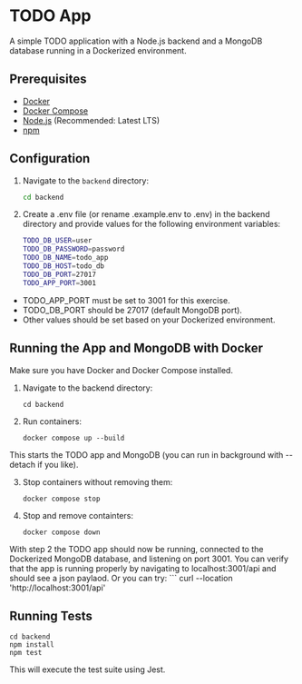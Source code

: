 # TODO App

A simple TODO application with a Node.js backend and a MongoDB database running in a Dockerized environment.

## Prerequisites

- [Docker](https://docs.docker.com/get-docker/)
- [Docker Compose](https://docs.docker.com/compose/install/)
- [Node.js](https://nodejs.org/) (Recommended: Latest LTS)
- [npm](https://www.npmjs.com/)

## Configuration

1. Navigate to the `backend` directory:
   ```bash
   cd backend

2. Create a .env file (or rename .example.env to .env) in the backend directory and provide values for the following environment variables:
    ```bash
    TODO_DB_USER=user   
    TODO_DB_PASSWORD=password
    TODO_DB_NAME=todo_app
    TODO_DB_HOST=todo_db
    TODO_DB_PORT=27017
    TODO_APP_PORT=3001
    
- TODO_APP_PORT must be set to 3001 for this exercise.
- TODO_DB_PORT should be 27017 (default MongoDB port).
- Other values should be set based on your Dockerized environment.

## Running the App and MongoDB with Docker

Make sure you have Docker and Docker Compose installed.

1. Navigate to the backend directory:
    ```
    cd backend

2. Run containers:
    ```
    docker compose up --build
    
This starts the TODO app and MongoDB (you can run in background with --detach if you like).

3. Stop containers without removing them:
    ```
    docker compose stop

4. Stop and remove containters:
    ```
    docker compose down

With step 2 the TODO app should now be running, connected to the Dockerized MongoDB database, and listening on port 3001. You can verify that the app is running properly by navigating to localhost:3001/api and should see a json paylaod. Or you can try:
    ```
    curl --location 'http://localhost:3001/api'

## Running Tests
```
cd backend
npm install
npm test
```
This will execute the test suite using Jest.
